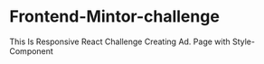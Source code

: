 # Frontend-Mintor-challenge
This Is Responsive React Challenge Creating Ad. Page with Style-Component
